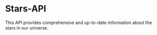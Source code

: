 # Stars-API
This API provides comprehensive and up-to-date information about the stars in our universe.

